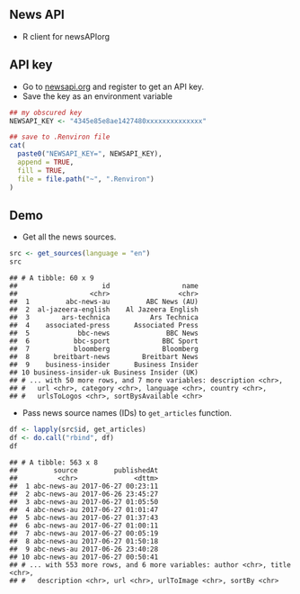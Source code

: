 
News API
--------

-   R client for newsAPIorg

API key
-------

-   Go to [newsapi.org](https://newsapi.org) and register to get an API key.
-   Save the key as an environment variable

``` r
## my obscured key
NEWSAPI_KEY <- "4345e85e8ae1427480xxxxxxxxxxxxxx"

## save to .Renviron file
cat(
  paste0("NEWSAPI_KEY=", NEWSAPI_KEY),
  append = TRUE,
  fill = TRUE,
  file = file.path("~", ".Renviron")
)
```

Demo
----

-   Get all the news sources.

``` r
src <- get_sources(language = "en")
src
```

    ## # A tibble: 60 x 9
    ##                     id                  name
    ##                  <chr>                 <chr>
    ##  1         abc-news-au         ABC News (AU)
    ##  2  al-jazeera-english    Al Jazeera English
    ##  3        ars-technica          Ars Technica
    ##  4    associated-press      Associated Press
    ##  5            bbc-news              BBC News
    ##  6           bbc-sport             BBC Sport
    ##  7           bloomberg             Bloomberg
    ##  8      breitbart-news        Breitbart News
    ##  9    business-insider      Business Insider
    ## 10 business-insider-uk Business Insider (UK)
    ## # ... with 50 more rows, and 7 more variables: description <chr>,
    ## #   url <chr>, category <chr>, language <chr>, country <chr>,
    ## #   urlsToLogos <chr>, sortBysAvailable <chr>

-   Pass news source names (IDs) to `get_articles` function.

``` r
df <- lapply(src$id, get_articles)
df <- do.call("rbind", df)
df
```

    ## # A tibble: 563 x 8
    ##         source         publishedAt
    ##          <chr>              <dttm>
    ##  1 abc-news-au 2017-06-27 00:23:11
    ##  2 abc-news-au 2017-06-26 23:45:27
    ##  3 abc-news-au 2017-06-27 01:05:50
    ##  4 abc-news-au 2017-06-27 01:01:47
    ##  5 abc-news-au 2017-06-27 01:37:43
    ##  6 abc-news-au 2017-06-27 01:00:11
    ##  7 abc-news-au 2017-06-27 00:05:19
    ##  8 abc-news-au 2017-06-27 01:50:18
    ##  9 abc-news-au 2017-06-26 23:40:28
    ## 10 abc-news-au 2017-06-27 00:50:41
    ## # ... with 553 more rows, and 6 more variables: author <chr>, title <chr>,
    ## #   description <chr>, url <chr>, urlToImage <chr>, sortBy <chr>
